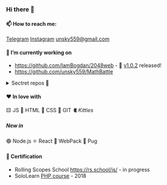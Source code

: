 ### Hi there 👋

#### 📫 How to reach me: 

[Telegram](https://t.me/sklifovskiy) [Instagram](https://instagram.com/sklifovskiy) unsky559@gmail.com

#### 🔭 I’m currently working on

- https://github.com/IamBogdan/2048web - 🥳 [v1.0.2](https://github.com/IamBogdan/2048web/tree/v1.0.2) released!
- https://github.com/unsky559/MathBattle

<details><summary>Sectret repos 🤫</summary>
  
- https://github.com/unsky559/code-timer
- https://github.com/unsky559/portfolio

</details>

#### ❤️ In love with

🟨 JS 📙 HTML 📘 CSS 🔸 GIT *🐈 Kitties*
##### New in
🟢 Node.js ⚛️ React 🎲 WebPack 🐶 Pug

#### 💎 Certification

- Rolling Scopes School https://rs.school/js/ - in progress
- SoloLearn [PHP course](https://www.sololearn.com/Certificate/1059-6895628/jpg/) - 2018





<!--
**unsky559/unsky559** is a ✨ _special_ ✨ repository because its `README.md` (this file) appears on your GitHub profile.

Here are some ideas to get you started:



- 👯 I’m looking to collaborate on ...
- 🤔 I’m looking for help with ...
- 💬 Ask me about ...
- 📫 How to reach me: ...
- 😄 Pronouns: ...
- ⚡ Fun fact: ...
-->
